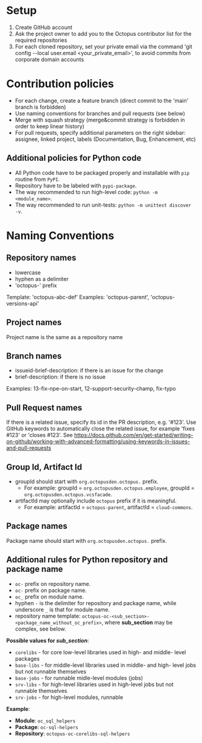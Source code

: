 # Setup

1. Create GitHub account
2. Ask the project owner to add you to the Octopus contributor list for the required repositories
3. For each cloned repository, set your private email via the command 'git config --local user.email <your_private_email>', to avoid commits from corporate domain accounts

# Contribution policies

- For each change, create a feature branch (direct commit to the 'main' branch is forbidden)
- Use naming conventions for branches and pull requests (see below)
- Merge with squash strategy (merge&commit strategy is forbidden in order to keep linear history)
- For pull requests, specify additional parameters on the right sidebar: assignee, linked project, labels (Documentation, Bug, Enhancement, etc)

## Additional policies for Python code

- All Python code have to be packaged properly and installable with `pip` routine from `PyPI`. 
- Repository have to be labeled with `pypi-package`.
- The way recommended to run high-level code: `python -m <module_name>`.
- The way recommended to run unit-tests: `python -m unittest discover -v`.

# Naming Conventions

## Repository names

- lowercase
- hyphen as a delimiter
- 'octopus-' prefix

Template: 'octopus-abc-def'
Examples: 'octopus-parent', 'octopus-versions-api'

## Project names

Project name is the same as a repository name

## Branch names

- issueid-brief-description: if there is an issue for the change
- brief-description: if there is no issue 

Examples: 13-fix-npe-on-start, 12-support-security-champ, fix-typo

## Pull Request names

If there is a related issue, specify its id in the PR description, e.g. '#123'. 
Use GitHub keywords to automatically close the related issue, for example 'fixes #123' or 'closes #123'. See https://docs.github.com/en/get-started/writing-on-github/working-with-advanced-formatting/using-keywords-in-issues-and-pull-requests

## Group Id, Artifact Id

- groupId should start with `org.octopusden.octopus.` prefix.
  - For example: groupId = `org.octopusden.octopus.employee`, groupId = `org.octopusden.octopus.vcsfacade`.
- artifactId may optionally include `octopus` prefix if it is meaningful.
  - For example: artifactId = `octopus-parent`, artifactId = `cloud-commons`.

## Package names

Package name should start with `org.octopusden.octopus.` prefix.

## Additional rules for Python repository and package name

- `oc-` prefix on repository name.
- `oc-` prefix on package name.
- `oc_` prefix on module name.
- hyphen `-` is the delimiter for repository and package name, while underscore `_` is that for module name.
- repository name template: `octopus-oc-<sub_section>-<package_name_without_oc_prefix>`, where **sub_section** may be complex, see below.

**Possible values for *sub_section***:
- `corelibs` - for core low-level libraries used in high- and middle- level packages
- `base-libs` - for middle-level libraries used in middle- and high- level jobs but not runnable themselves
- `base-jobs` - for runnable midle-level modules (jobs)
- `srv-libs` - for high-level libraries used in high-level jobs but not runnable themselves
- `srv-jobs` - for high-level modules, runnable

**Example**:
- **Module**: `oc_sql_helpers`
- **Package**: `oc-sql-helpers`
- **Repository**: `octopus-oc-corelibs-sql-helpers`
